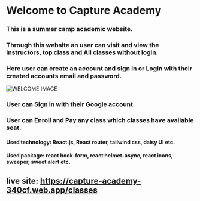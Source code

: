 # Welcome to Capture Academy

### This is a summer camp academic website. 

### Through this website an user can visit and view the instructors, top class and All classes without login.

### Here user can create an account and sign in or Login with their created accounts email and password.

![WELCOME IMAGE](https://i.ibb.co/DQf41rm/camera-photographic-with-smartphone-devices-generative-ai.jpg)



### User can Sign in with their Google account.

### User can Enroll and Pay any class which classes have available seat.



#### Used technology: React.js, React router, tailwind css, daisy UI etc.

#### Used package: react hook-form, react helmet-async, react icons, sweeper, sweet alert etc.






## live site: https://capture-academy-340cf.web.app/classes